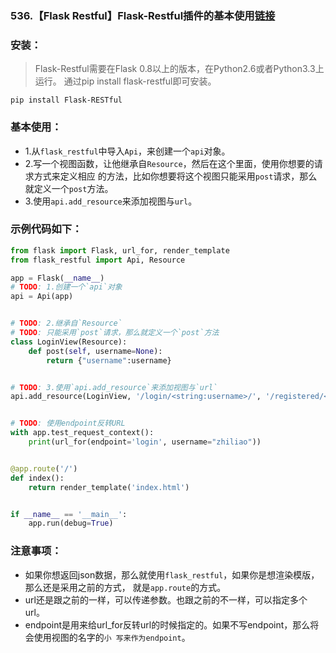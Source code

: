 ### 536.【Flask Restful】Flask-Restful插件的基本使用[链接](http://wangkaixiang.cn/python-flask/di-shi-si-zhang-ff1a-flask/di-er-jie-ff1a-flask-restful-cha-jian.html)

### 安装：
> Flask-Restful需要在Flask 0.8以上的版本，在Python2.6或者Python3.3上运行。
> 通过pip install flask-restful即可安装。
```shell script
pip install Flask-RESTful
```

### 基本使用：
* 1.从`flask_restful`中导入`Api`，来创建一个`api`对象。
* 2.写一个视图函数，让他继承自`Resource`，然后在这个里面，使用你想要的请求方式来定义相应
    的方法，比如你想要将这个视图只能采用`post`请求，那么就定义一个`post`方法。
* 3.使用`api.add_resource`来添加视图与`url`。

### 示例代码如下：
```python
from flask import Flask, url_for, render_template
from flask_restful import Api, Resource

app = Flask(__name__)
# TODO: 1.创建一个`api`对象
api = Api(app)


# TODO: 2.继承自`Resource`
# TODO: 只能采用`post`请求，那么就定义一个`post`方法
class LoginView(Resource):
    def post(self, username=None):
        return {"username":username}


# TODO: 3.使用`api.add_resource`来添加视图与`url`
api.add_resource(LoginView, '/login/<string:username>/', '/registered/<string:username>/', endpoint="login")


# TODO: 使用endpoint反转URL
with app.test_request_context():
    print(url_for(endpoint='login', username="zhiliao"))


@app.route('/')
def index():
    return render_template('index.html')


if __name__ == '__main__':
    app.run(debug=True)
```

### 注意事项：
* 如果你想返回json数据，那么就使用`flask_restful`，如果你是想渲染模版，那么还是采用之前的方式，
  就是`app.route`的方式。
* url还是跟之前的一样，可以传递参数。也跟之前的不一样，可以指定多个url。
* endpoint是用来给url_for反转url的时候指定的。如果不写endpoint，那么将会使用视图的名字的`小
  写来作为endpoint`。